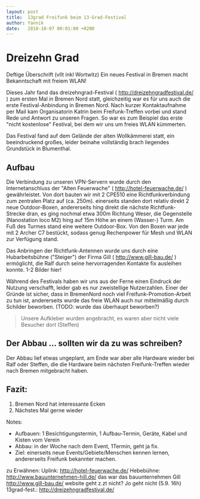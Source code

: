 ```yaml
---
layout: post
title:  13grad Freifunk beim 13-Grad-Festival
author: Yannik
date:   2018-10-07 00:01:00 +0200
---
```


# Dreizehn Grad
Deftige Überschrift (vllt inkl Wortwitz)
Ein neues Festival in Bremen macht Bekanntschaft mit freiem WLAN!

Dieses Jahr fand das dreizehngrad-Festival ( http://dreizehngradfestival.de/ ) zum ersten Mal in Bremen Nord statt, gleichzeitig war es für uns auch die erste Festival-Anbindung in Bremen Nord.
Nach kurzer Kontaktaufnahme per Mail kam Organisatorin Katrin  beim Freifunk-Treffen vorbei und stand Rede und Antwort zu unseren Fragen.
So war es zum Beispiel das erste "nicht kostenlose" Festival, bei dem wir uns um freies WLAN kümmerten.

Das Festival fand auf dem Gelände der alten Wollkämmerei statt, ein beeindruckend großes, leider beinahe vollständig brach liegendes Grundstück in Blumenthal.

## Aufbau
Die Verbindung zu unseren VPN-Servern wurde durch den Internetanschluss
der "Alten Feuerwache" ( http://hotel-feuerwache.de/ ) gewährleistet. Von dort bauten wir mit 2 CPE510 eine Richtfunkverbindung zum zentralen Platz auf (ca. 250m). einerseits standen dort relativ direkt 2 neue Outdoor-Boxen, andererseits hing direkt die nächste Richtfunk-Strecke dran, es ging nochmal etwa 300m Richtung Weser, die Gegenstelle (Nanostation loco M2) hing auf 15m Höhe an einem (Wasser-) Turm. Am Fuß des Turmes stand eine weitere Outdoor-Box.
Von den Boxen war jede mit 2 Archer C7 bestückt, sodass genug Rechenpower für Mesh und WLAN zur Verfügung stand.

Das Anbringen der Richtfunk-Antennen wurde uns durch eine Hubarbeitsbühne ("Steiger") der
Firma Gill ( http://www.gill-bau.de/  ) ermöglicht, die Ralf durch seine hervorragenden Kontakte fix ausleihen konnte.
1-2 Bilder hier!

Während des Festivals haben wir uns aus der Ferne einen Eindruck der Nutzung verschafft, leider gab es nur zweistellige Nutzerzahlen.
Einer der Gründe ist sicher, dass in BremenNord noch viel Freifunk-Promotion-Arbeit zu tun ist, andererseits wurde das freie WLAN auch nur mittelmäßig durch Schilder beworben.
(TODO: wurde das überhaupt beworben?)
>Unsere Aufkleber wurden angebracht, es waren aber nicht viele Besucher dort (Steffen)


## Der Abbau ... sollten wir da zu was schreiben?
Der Abbau lief etwas ungeplant, am Ende war aber alle Hardware wieder bei Ralf oder Steffen, die die Hardware beim nächsten Freifunk-Treffen wieder nach Bremen mitgebracht haben.

## Fazit:
1. Bremen Nord hat interessante Ecken
2. Nächstes Mal gerne wieder


Notes:

- Aufbauen: 1 Besichtigungstermin, 1 Aufbau-Termin, Geräte, Kabel und Kisten vom Verein
- Abbau: in der Woche nach dem Event, 1Termin, geht ja fix.
- Ziel: einerseits neue Events/Gebiete/Menschen kennen lernen, andererseits Freifunk bekannter machen.

zu Erwähnen:
Uplink: http://hotel-feuerwache.de/
Hebebühne:  http://www.bauunternehmen-hill.de/
das war das bauunternehmen Gill http://www.gill-bau.de/ website geht z.zt nicht? Jo geht nicht (5.9. 16h)
13grad-fest.: http://dreizehngradfestival.de/
